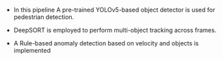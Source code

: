 * In this pipeline A pre-trained YOLOv5-based object detector is used for pedestrian detection.

* DeepSORT is employed to perform multi-object tracking across frames.

* A Rule-based anomaly detection based on velocity and objects is implemented



